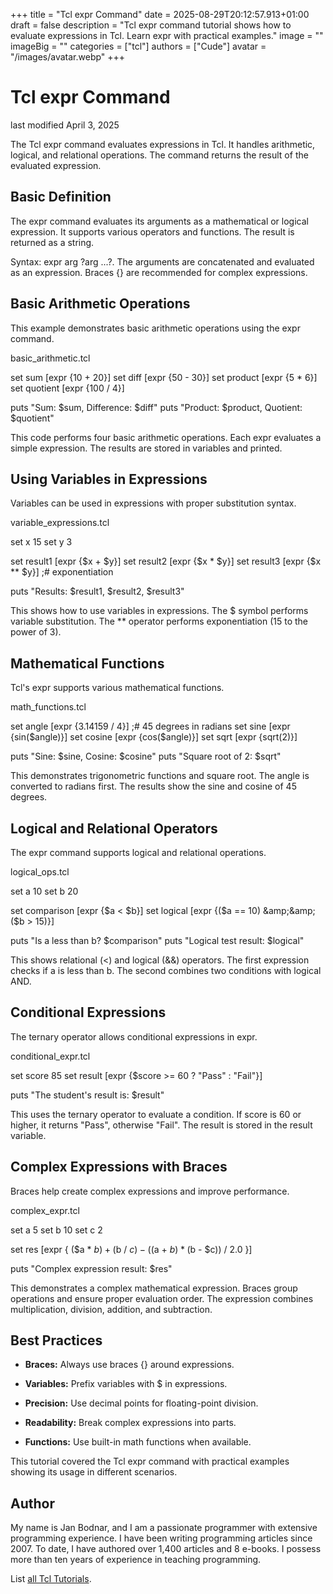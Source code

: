 +++
title = "Tcl expr Command"
date = 2025-08-29T20:12:57.913+01:00
draft = false
description = "Tcl expr command tutorial shows how to evaluate expressions in Tcl. Learn expr with practical examples."
image = ""
imageBig = ""
categories = ["tcl"]
authors = ["Cude"]
avatar = "/images/avatar.webp"
+++

# Tcl expr Command

last modified April 3, 2025

The Tcl expr command evaluates expressions in Tcl. It handles arithmetic,
logical, and relational operations. The command returns the result of the evaluated
expression.

## Basic Definition

The expr command evaluates its arguments as a mathematical or logical
expression. It supports various operators and functions. The result is returned as
a string.

Syntax: expr arg ?arg ...?. The arguments are concatenated and evaluated
as an expression. Braces {} are recommended for complex expressions.

## Basic Arithmetic Operations

This example demonstrates basic arithmetic operations using the expr command.

basic_arithmetic.tcl
  

set sum [expr {10 + 20}]
set diff [expr {50 - 30}]
set product [expr {5 * 6}]
set quotient [expr {100 / 4}]

puts "Sum: $sum, Difference: $diff"
puts "Product: $product, Quotient: $quotient"

This code performs four basic arithmetic operations. Each expr evaluates
a simple expression. The results are stored in variables and printed.

## Using Variables in Expressions

Variables can be used in expressions with proper substitution syntax.

variable_expressions.tcl
  

set x 15
set y 3

set result1 [expr {$x + $y}]
set result2 [expr {$x * $y}]
set result3 [expr {$x ** $y}] ;# exponentiation

puts "Results: $result1, $result2, $result3"

This shows how to use variables in expressions. The $ symbol performs variable
substitution. The ** operator performs exponentiation (15 to the power of 3).

## Mathematical Functions

Tcl's expr supports various mathematical functions.

math_functions.tcl
  

set angle [expr {3.14159 / 4}] ;# 45 degrees in radians
set sine [expr {sin($angle)}]
set cosine [expr {cos($angle)}]
set sqrt [expr {sqrt(2)}]

puts "Sine: $sine, Cosine: $cosine"
puts "Square root of 2: $sqrt"

This demonstrates trigonometric functions and square root. The angle is converted
to radians first. The results show the sine and cosine of 45 degrees.

## Logical and Relational Operators

The expr command supports logical and relational operations.

logical_ops.tcl
  

set a 10
set b 20

set comparison [expr {$a &lt; $b}]
set logical [expr {($a == 10) &amp;&amp; ($b &gt; 15)}]

puts "Is a less than b? $comparison"
puts "Logical test result: $logical"

This shows relational (&lt;) and logical (&amp;&amp;) operators. The first expression checks
if a is less than b. The second combines two conditions with logical AND.

## Conditional Expressions

The ternary operator allows conditional expressions in expr.

conditional_expr.tcl
  

set score 85
set result [expr {$score &gt;= 60 ? "Pass" : "Fail"}]

puts "The student's result is: $result"

This uses the ternary operator to evaluate a condition. If score is 60 or higher,
it returns "Pass", otherwise "Fail". The result is stored in the result variable.

## Complex Expressions with Braces

Braces help create complex expressions and improve performance.

complex_expr.tcl
  

set a 5
set b 10
set c 2

set res [expr {
    ($a * $b) + ($b / $c) - 
    (($a + $b) * ($b - $c)) / 2.0
}]

puts "Complex expression result: $res"

This demonstrates a complex mathematical expression. Braces group operations and
ensure proper evaluation order. The expression combines multiplication, division,
addition, and subtraction.

## Best Practices

- **Braces:** Always use braces {} around expressions.

- **Variables:** Prefix variables with $ in expressions.

- **Precision:** Use decimal points for floating-point division.

- **Readability:** Break complex expressions into parts.

- **Functions:** Use built-in math functions when available.

 

This tutorial covered the Tcl expr command with practical examples
showing its usage in different scenarios.

## Author

My name is Jan Bodnar, and I am a passionate programmer with extensive
programming experience. I have been writing programming articles since 2007.
To date, I have authored over 1,400 articles and 8 e-books. I possess more
than ten years of experience in teaching programming.

List [all Tcl Tutorials](/tcl/).